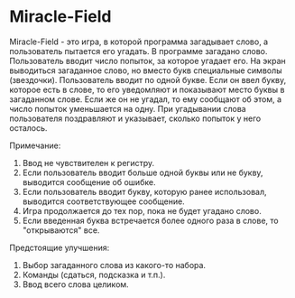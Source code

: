 # Miracle-Field
Miracle-Field - это игра, в которой программа загадывает слово, а пользователь пытается его угадать.
В программе загадано слово. Пользователь вводит число попыток, за которое угадает его. На экран выводиться загаданное слово, но вместо букв специальные символы (звездочки). Пользователь вводит по одной букве. Если он ввел букву, которое есть в слове, то его уведомляют и показывают место буквы в загаданном слове. Если же он не угадал, то ему сообщают об этом, а число попыток уменьшается на одну. При угадывании слова пользователя поздравляют и указывает, сколько попыток у него осталось.

Примечание:
1) Ввод не чувствителен к регистру.
2) Если пользователь вводит больше одной буквы или не букву, выводится сообщение об ошибке.
3) Если пользователь вводит букву, которую ранее использовал, выводится соответствующее сообщение.
4) Игра продолжается до тех пор, пока не будет угадано слово.
5) Если введенная буква встречается более одного раза в слове, то "открываются" все.

Предстоящие улучшения:                                                                                      
1) Выбор загаданного слова из какого-то набора.
2) Команды (сдаться, подсказка и т.п.).
3) Ввод всего слова целиком.
